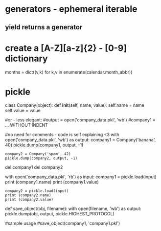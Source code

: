 # generators - ephemeral iterable 
## yield returns a generator

# create a [A-Z][a-z]{2} - [0-9] dictionary
months = dict((v,k) for k,v in enumerate(calendar.month_abbr))

# pickle
class Company(object):
    def __init__(self, name, value):
        self.name = name
        self.value = value

#or - less elegant:
#output = open('company_data.pkl', 'wb')
#company1 = ... WITHOUT INDENT

#no need for comments - code is self explaining <3
with open('company_data.pkl', 'wb') as output:
    company1 = Company('banana', 40)
    pickle.dump(company1, output, -1)

    company2 = Company('spam', 42)
    pickle.dump(company2, output, -1)

del company1
del company2

with open('company_data.pkl', 'rb') as input:
    company1 = pickle.load(input)
    print (company1.name)
    print (company1.value)

    company2 = pickle.load(input)
    print (company2.name)
    print (company2.value)


def save_object(obj, filename):
    with open(filename, 'wb') as output:
        pickle.dump(obj, output, pickle.HIGHEST_PROTOCOL)

#sample usage
#save_object(company1, 'company1.pkl')
